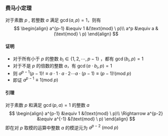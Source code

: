 ### 费马小定理

对于素数 $p$ , 若整数 $a$ 满足 $\gcd(a, p) = 1$，则有
$$
\begin{align}
a^{p-1} &\equiv 1 &(\text{mod} \ p)\\
a^p     &\equiv a &(\text{mod} \ p)
\end{align}
$$


 

#### 证明

- 对于所有小于 $p$ 的整数 $b_i \in\{1,2,\cdots, p - 1\}$ ，都有 $\gcd(b_i, p) = 1$
- 对于不是 $p$ 的倍数的整数 $a$，有 $\gcd(a \cdot b_i, p) = 1$
- 则 $a^{p-1}(p-1)! \equiv a \cdot 1 \cdot a \cdot 2 \cdots a \cdot (p-1) \equiv (p-1)! (\text{mod} \ p)$
- 即证 $a^{p-1} \equiv 1 (\text{mod}\ p)$



#### 引理

对于素数 $p$ 和满足 $\gcd(p, a) = 1$ 的整数 $a$
$$
\begin{align}
a^{p-1} &\equiv 1 &(\text{mod} \ p)\\
\Rightarrow a^{p-2} &\equiv a^{-1} &(\text{mod} \ p)
\end{align}
$$
即在对 $p$ 取模的运算中整数 $a$ 的模逆元为 $a^{p-2}\ (\text{mod} \ p)$

